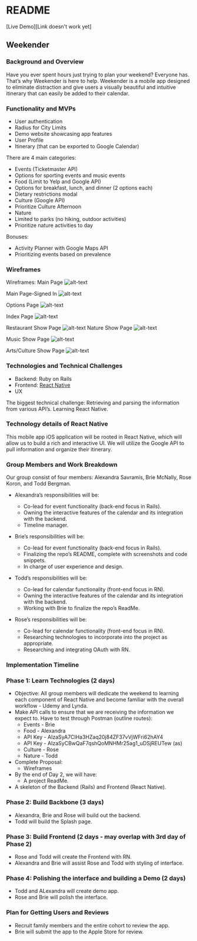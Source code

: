 # README

[Live Demo][Link doesn't work yet]

## Weekender

### Background and Overview
Have you ever spent hours just trying to plan your weekend? Everyone has. That’s why Weekender is here to help. Weekender is a mobile app designed to eliminate distraction and give users a visually beautiful and intuitive itinerary that can easily be added to their calendar.

### Functionality and MVPs
  * User authentication
  * Radius for City Limits
  * Demo website showcasing app features
  * User Profile
  * Itinerary (that can be exported to Google Calendar)

There are 4 main categories:
  * Events (Ticketmaster API)
  * Options for sporting events and music events
  * Food  (Limit to Yelp and Google API)
  * Options for breakfast, lunch, and dinner (2 options each)
  * Dietary restrictions modal
  * Culture (Google API)
  * Prioritize Culture Afternoon
  * Nature
  * Limited to parks (no hiking, outdoor activities)
  * Prioritize nature activities to day

Bonuses:
  * Activity Planner with Google Maps API
  * Prioritizing events based on prevalence  

### Wireframes

Wireframes:
Main Page
![alt-text](https://i.imgur.com/yXfoFJI.png)

Main Page-Signed In
![alt-text](https://i.imgur.com/JqvcLMQ.png)

Options Page
![alt-text](https://i.imgur.com/mmFK9B6.png)

Index Page
![alt-text](https://i.imgur.com/5YieNA7.png)

Restaurant Show Page
![alt-text](https://i.imgur.com/P1GHFHR.png)
Nature Show Page
![alt-text](https://i.imgur.com/gdcBWTu.png)

Music Show Page
![alt-text](https://i.imgur.com/H78GRLp.png)

Arts/Culture Show Page
![alt-text](https://i.imgur.com/P1GHFHR.png)

### Technologies and Technical Challenges
  * Backend: Ruby on Rails
  * Frontend: [React Native](https://github.com/facebook/react-native)
  * UX

The biggest technical challenge: Retrieving and parsing the information from various API’s. Learning React Native.

### Technology details of React Native
This mobile app iOS application will be rooted in React Native, which will allow us to build a rich and interactive UI. We will utilize the Google API to pull information and organize their itinerary.

### Group Members and Work Breakdown
Our group consist of four members: Alexandra Savramis, Brie McNally, Rose Koron, and Todd Bergman.

+ Alexandra’s responsibilities will be:
  + Co-lead for event functionality (back-end focus in Rails).
  + Owning the interactive features of the calendar and its integration with the backend.
  + Timeline manager.

+ Brie’s responsibilities will be:
  + Co-lead for event functionality (back-end focus in Rails).
  + Finalizing the repo’s README, complete with screenshots and code snippets.
  + In charge of user experience and design.

+ Todd’s responsibilities will be:
  + Co-lead for calendar functionality (front-end focus in RN).
  + Owning the interactive features of the calendar and its integration with the backend.
  + Working with Brie to finalize the repo’s ReadMe.

+ Rose’s responsibilities will be:
  + Co-lead for calendar functionality (front-end focus in RN).
  + Researching technologies to incorporate into the project as appropriate.
  + Researching and integrating OAuth with RN.

### Implementation Timeline

### Phase 1: Learn Technologies (2 days)
+ Objective: All group members will dedicate the weekend to learning each component of React Native and become familiar with the overall workflow - Udemy and Lynda.
+ Make API calls to ensure that we are receiving the information we expect to. Have to test through Postman (outline routes):
  + Events - Brie
  + Food - Alexandra
  + API Key - AIzaSyA7ClHa3HZaq20j84ZF37vVjWFri62hAY4
  + API Key - AIzaSyCBwQaF7qshQoMNHMr25ag1_uDSjREUTew (as)
  + Culture - Rose
  + Nature - Todd
+ Complete Proposal:
  + Wireframes
+ By the end of Day 2, we will have:
  + A project ReadMe.
+ A skeleton of the Backend (Rails) and Frontend (React Native).

### Phase 2: Build Backbone (3 days)
+ Alexandra, Brie and Rose will build out the backend.
+ Todd will build the Splash page.

### Phase 3: Build Frontend (2 days - may overlap with 3rd day of Phase 2)
+ Rose and Todd will create the Frontend with RN.
+ Alexandra and Brie will assist Rose and Todd with styling of interface.

### Phase 4: Polishing the interface and building a Demo (2 days)
+ Todd and ALexandra will create demo app.
+ Rose and Brie will polish the interface.

### Plan for Getting Users and Reviews
+ Recruit family members and the entire cohort to review the app.
+ Brie will submit the app to the Apple Store for review.
